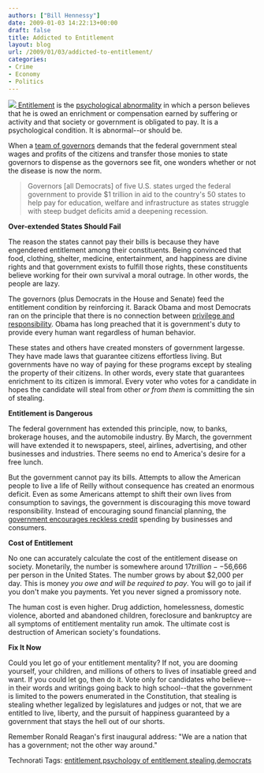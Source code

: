 ```yaml
---
authors: ["Bill Hennessy"]
date: 2009-01-03 14:22:13+00:00
draft: false
title: Addicted to Entitlement
layout: blog
url: /2009/01/03/addicted-to-entitlement/
categories:
- Crime
- Economy
- Politics
---
```


[![](https://www.travelingspotlight.com/images/brat.jpg)
Entitlement](https://www.hodu.com/entitlement.shtml) is the [psychological abnormality](https://www.ahtins.com/glossary/eee/e030.htm) in which a person believes that he is owed an enrichment or compensation earned by suffering or activity and that society or government is obligated to pay. It is a psychological condition. It is abnormal--or should be.

 

When a [team of governors](https://www.reuters.com/article/newsOne/idUSTRE5014F120090102) demands that the federal government steal wages and profits of the citizens and transfer those monies to state governors to dispense as the governors see fit, one wonders whether or not the disease is now the norm. 

 

>   
> 
> Governors [all Democrats] of five U.S. states urged the federal government to provide $1 trillion in aid to the country's 50 states to help pay for education, welfare and infrastructure as states struggle with steep budget deficits amid a deepening recession.
> 
> 

 

**Over-extended States Should Fail**

 

The reason the states cannot pay their bills is because they have engendered entitlement among their constituents. Being convinced that food, clothing, shelter, medicine, entertainment, and happiness are divine rights and that government exists to fulfill those rights, these constituents believe working for their own survival a moral outrage. In other words, the people are lazy.

 

The governors (plus Democrats in the House and Senate) feed the entitlement condition by reinforcing it. Barack Obama and most Democrats ran on the principle that there is no connection between [privilege and responsibility](https://blogs.psychologytoday.com/blog/anger-in-the-age-entitlement/200804/entitlement-and-responsibility). Obama has long preached that it is government's duty to provide every human want regardless of human behavior. 

 

These states and others have created monsters of government largesse. They have made laws that guarantee citizens effortless living. But governments have no way of paying for these programs except by stealing the property of their citizens. In other words, every state that guarantees enrichment to its citizen is immoral. Every voter who votes for a candidate in hopes the candidate will steal from other _or from them_ is committing the sin of stealing. 

 

**Entitlement is Dangerous**

 

The federal government has extended this principle, now, to banks, brokerage houses, and the automobile industry. By March, the government will have extended it to newspapers, steel, airlines, advertising, and other businesses and industries. There seems no end to America's desire for a free lunch.

 

But the government cannot pay its bills. Attempts to allow the American people to live a life of Reilly without consequence has created an enormous deficit. Even as some Americans attempt to shift their own lives from consumption to savings, the government is discouraging this move toward responsibility. Instead of encouraging sound financial planning, the [government encourages reckless credit](https://www.boston.com/bostonglobe/ideas/articles/2008/11/02/this_old_house_policy/) spending by businesses and consumers.

 

**Cost of Entitlement**

 

No one can accurately calculate the cost of the entitlement disease on society. Monetarily, the number is somewhere around $17 trillion--$56,666 per person in the United States. The number grows by about $2,000 per day. This is money _you owe and will be required to pay_. You will go to jail if you don't make you payments. Yet you never signed a promissory note. 

 

The human cost is even higher. Drug addiction, homelessness, domestic violence, aborted and abandoned children, foreclosure and bankruptcy are all symptoms of entitlement mentality run amok. The ultimate cost is destruction of American society's foundations. 

 

**Fix It Now**

 

Could you let go of your entitlement mentality? If not, you are dooming yourself, your children, and millions of others to lives of insatiable greed and want. If you could let go, then do it. Vote only for candidates who believe--in their words and writings going back to high school--that the government is limited to the powers enumerated in the Constitution, that stealing is stealing whether legalized by legislatures and judges or not, that we are entitled to live, liberty, and the pursuit of happiness guaranteed by a government that stays the hell out of our shorts.

 

Remember Ronald Reagan's first inaugural address: "We are a nation that has a government; not the other way around."

 

 

Technorati Tags: [entitlement](https://technorati.com/tags/entitlement),[psychology of entitlement](https://technorati.com/tags/psychology%20of%20entitlement),[stealing](https://technorati.com/tags/stealing),[democrats](https://technorati.com/tags/democrats)
